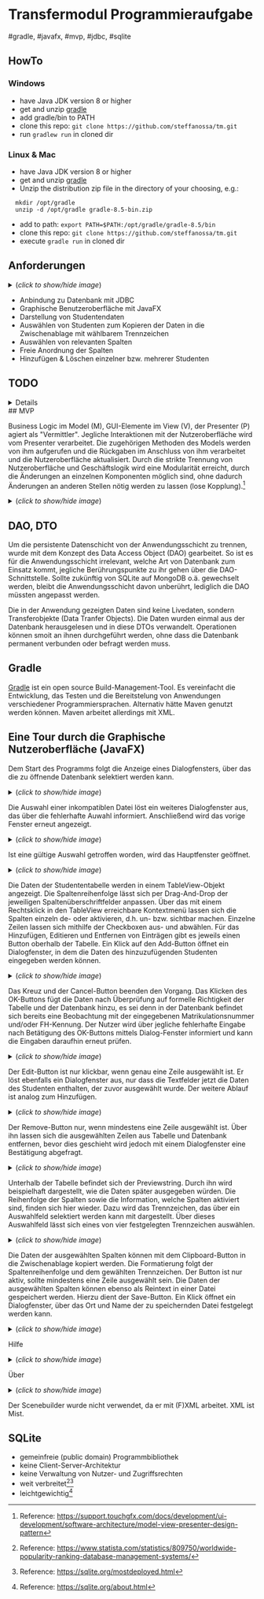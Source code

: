 # Transfermodul Programmieraufgabe
#gradle, #javafx, #mvp, #jdbc, #sqlite

## HowTo
### Windows
- have Java JDK version 8 or higher 
- get and unzip <a href="https://gradle.org/releases/">gradle</a>
- add gradle/bin to PATH
- clone this repo: `git clone https://github.com/steffanossa/tm.git`
- run ``gradlew run`` in cloned dir
### Linux & Mac
- have Java JDK version 8 or higher 
- get and unzip <a href="https://gradle.org/releases/">gradle</a>
- Unzip the distribution zip file in the directory of your choosing, e.g.:

```
  mkdir /opt/gradle
  unzip -d /opt/gradle gradle-8.5-bin.zip
```
- add to path:  `export PATH=$PATH:/opt/gradle/gradle-8.5/bin`
- clone this repo: `git clone https://github.com/steffanossa/tm.git`
- execute <order66> `gradle run` in cloned dir

## Anforderungen
<details>
  <summary>(<i>click to show/hide image</i>)</summary>
  <!-- has to be followed by an empty line! -->
<img src="https://github.com/steffanossa/tm/assets/94658723/0551d5fe-8406-42fb-92d0-6b25ba029b2b" width="400">
</details>




- Anbindung zu Datenbank mit JDBC
- Graphische Benutzeroberfläche mit JavaFX
- Darstellung von Studentendaten
- Auswählen von Studenten zum Kopieren der Daten in die Zwischenablage mit wählbarem Trennzeichen
- Auswählen von relevanten Spalten
- Freie Anordnung der Spalten
- Hinzufügen & Löschen einzelner bzw. mehrerer Studenten

## TODO
<details>
  
- [x] mock db in test dir
- [x] unit tests
  - [x] studentDAO
  - [x] sqlitebuddy
  - [x] mainmodel
  - [x] inputdialogmodel
- [ ] custom exceptions MEH
- [x] edit window umbennenen
- [x] bad input sprache
- [x] uniquenessmessage sprache
- [x] DAO Interface
- [x] Edit-Button
- [x] bilder updaten
- [x] menubar mit reload data, help und about
- [x] about view
- [x] help view
- [x] howTo schreiben
- [x] testen unter linux / mac (debian 12 workde)
- [x] uml gedöns
  - [x] mvp
  - [x] dao
  - [x] add process
  - [x] class diagram
- [ ] datenbank interaktionen minimieren
  - [ ] remove
  - [ ] edit
  - [ ] add
- [x] generic alert for any errors!
- [x] checkbox column
  - [x] adds to selected
  - [x] not in preview
  - [ ] not in reordering -> setReorderable=false still allows "passive reordering" :(
  - [x] not hideable
  - [x] not in clipboard & saveTo
  - [x] update what happens after exception alert
- [ ] fix toggleAll (disabled)
- [ ] fix cancelling add-process unselects everything
- [ ] add screenshot of exception alert
- [ ] redo alerts, enum for image selection?
</details>
## MVP

Business Logic im Model (M), GUI-Elemente im View (V), der Presenter (P) agiert als "Vermittler". Jegliche Interaktionen mit der Nutzeroberfläche wird vom Presenter verarbeitet. Die zugehörigen Methoden des Models werden von ihm aufgerufen und die Rückgaben im Anschluss von ihm verarbeitet und die Nutzeroberfläche aktualisiert. Durch die strikte Trennung von Nutzeroberfläche und Geschäftslogik wird eine Modularität erreicht, durch die Änderungen an einzelnen Komponenten möglich sind, ohne dadurch Änderungen an anderen Stellen nötig werden zu lassen (lose Kopplung).[^5]

<details>
  <summary>(<i>click to show/hide image</i>)</summary>
  <!-- has to be followed by an empty line! -->
  
![NOsxJiGm44LxVyNWQXVa5RGq92K5We97RUmB6ScFO8z9WVXteYGGYNREkMUwAhP8Yq6ToO08YbPGs2fX2Q2-k845hXNGeN8S0xyn_56vO6kbXuAA92ZqfIxebPD_OVyEUSoz4yxfSBocpyn-XctqLl1qkns-rPQuonvXcTUFS3-YsD_XpIuzCwRPCJGj-PNjp_NbwNHEch8nXlILNgF_X](https://github.com/steffanossa/tm/assets/94658723/ad076175-a976-4346-b2af-3b87889a949d)
</details>

## DAO, DTO

Um die persistente Datenschicht von der Anwendungsschicht zu trennen, wurde mit dem Konzept des Data Access Object (DAO) gearbeitet. So ist es für die Anwendungsschicht irrelevant, welche Art von Datenbank zum Einsatz kommt, jegliche Berührungspunkte zu ihr gehen über die DAO-Schnittstelle. Sollte zukünftig von SQLite auf MongoDB o.ä. gewechselt werden, bleibt die Anwendungsschicht davon unberührt, lediglich die DAO müssten angepasst werden.

Die in der Anwendung gezeigten Daten sind keine Livedaten, sondern Transferobjekte (Data Tranfer Objects). Die Daten wurden einmal aus der Datenbank herausgelesen und in diese DTOs verwandelt. Operationen können smoit an ihnen durchgeführt werden, ohne dass die Datenbank permanent verbunden oder befragt werden muss.

## Gradle

<a href="https://gradle.org/releases/">Gradle</a> ist ein open source Build-Management-Tool. Es vereinfacht die Entwicklung, das Testen und die Bereitstelung von Anwendungen verschiedener Programmiersprachen. Alternativ hätte Maven genutzt werden können. Maven arbeitet allerdings mit XML.

## Eine Tour durch die Graphische Nutzeroberfläche (JavaFX)

Dem Start des Programms folgt die Anzeige eines Dialogfensters, über das die zu öffnende Datenbank selektiert werden kann.
<details>
  <summary>(<i>click to show/hide image</i>)</summary>
  <!-- has to be followed by an empty line! -->
  
![image](https://github.com/steffanossa/tm/assets/94658723/fceee68c-0d84-4b1e-b577-f64e217f150c)
</details>

Die Auswahl einer inkompatiblen Datei löst ein weiteres Dialogfenster aus, das über die fehlerhafte Auwahl informiert. Anschließend wird das vorige Fenster erneut angezeigt.
<details>
  <summary>(<i>click to show/hide image</i>)</summary>
  <!-- has to be followed by an empty line! -->
  
![image](https://github.com/steffanossa/tm/assets/94658723/f892090d-64e8-46a4-bafa-172e32a6f8e2)

</details>

Ist eine gültige Auswahl getroffen worden, wird das Hauptfenster geöffnet.
<details>
  <summary>(<i>click to show/hide image</i>)</summary>
  <!-- has to be followed by an empty line! -->
  
![image](https://github.com/steffanossa/tm/assets/94658723/6fe06e5a-836a-42e7-99b5-031ac84f0701)

</details>

Die Daten der Studententabelle werden in einem TableView-Objekt angezeigt. Die Spaltenreihenfolge lässt sich per Drag-And-Drop der jeweiligen Spaltenüberschriftfelder anpassen. Über das mit einem Rechtsklick in den TableView erreichbare Kontextmenü lassen sich die Spalten einzeln de- oder aktivieren, d.h. un- bzw. sichtbar machen. Einzelne Zeilen lassen sich mithilfe der Checkboxen aus- und abwählen.
Für das Hinzufügen, Editieren und Entfernen von Einträgen gibt es jeweils einen Button oberhalb der Tabelle.
Ein Klick auf den Add-Button öffnet ein Dialogfenster, in dem die Daten des hinzuzufügenden Studenten eingegeben werden können.
<details>
  <summary>(<i>click to show/hide image</i>)</summary>
  <!-- has to be followed by an empty line! -->
  
![image](https://github.com/steffanossa/tm/assets/94658723/59ca2799-12db-4c5e-be45-c5285aa010fd)
</details>

Das Kreuz und der Cancel-Button beenden den Vorgang.
Das Klicken des OK-Buttons fügt die Daten nach Überprüfung auf formelle Richtigkeit der Tabelle und der Datenbank hinzu, es sei denn in der Datenbank befindet sich bereits eine Beobachtung mit der eingegebenen Matrikulationsnummer und/oder FH-Kennung. Der Nutzer wird über jegliche fehlerhafte Eingabe nach Betätigung des OK-Buttons mittels Dialog-Fenster informiert und kann die Eingaben daraufhin erneut prüfen.
<details>
  <summary>(<i>click to show/hide image</i>)</summary>
  <!-- has to be followed by an empty line! -->
  
![image](https://github.com/steffanossa/tm/assets/94658723/481c3a7e-0edc-4875-b450-04e1de4c7cd3)
![image](https://github.com/steffanossa/tm/assets/94658723/5864af6a-fb14-4228-9fd4-af97f5cbed0e)

</details>

Der Edit-Button ist nur klickbar, wenn genau eine Zeile ausgewählt ist. Er löst ebenfalls ein Dialogfenster aus, nur dass die Textfelder jetzt die Daten des Studenten enthalten, der zuvor ausgewählt wurde. Der weitere Ablauf ist analog zum Hinzufügen.
<details>
  <summary>(<i>click to show/hide image</i>)</summary>
  <!-- has to be followed by an empty line! -->
  
![image](https://github.com/steffanossa/tm/assets/94658723/3bca4572-5d1c-4f42-a08f-a33ba251b40e)
</details>

Der Remove-Button nur, wenn mindestens eine Zeile ausgewählt ist. Über ihn lassen sich die ausgewählten Zeilen aus Tabelle und Datenbank entfernen, bevor dies geschieht wird jedoch mit einem Dialogfenster eine Bestätigung abgefragt.
<details>
  <summary>(<i>click to show/hide image</i>)</summary>
  <!-- has to be followed by an empty line! -->
  
![image](https://github.com/steffanossa/tm/assets/94658723/d1553e4b-0866-459c-b4cb-81b82ace66cf)

</details>

Unterhalb der Tabelle befindet sich der Previewstring. Durch ihn wird beispielhaft dargestellt, wie die Daten später ausgegeben würden. Die Reihenfolge der Spalten sowie die Information, welche Spalten aktiviert sind, finden sich hier wieder. Dazu wird das Trennzeichen, das über ein Auswahlfeld selektiert werden kann mit dargestellt. Über dieses Auswahlfeld lässt sich eines von vier festgelegten Trennzeichen auswählen.
<details>
  <summary>(<i>click to show/hide image</i>)</summary>
  <!-- has to be followed by an empty line! -->
  
![image](https://github.com/steffanossa/tm/assets/94658723/7cbaa57f-548f-494b-947a-80788ed56bc7)
</details>

Die Daten der ausgewählten Spalten können mit dem Clipboard-Button in die Zwischenablage kopiert werden. Die Formatierung folgt der Spaltenreihenfolge und dem gewählten Trennzeichen. Der Button ist nur aktiv, sollte mindestens eine Zeile ausgewählt sein.
Die Daten der ausgewählten Spalten können ebenso als Reintext in einer Datei gespeichert werden. Hierzu dient der Save-Button. Ein Klick öffnet ein Dialogfenster, über das Ort und Name der zu speichernden Datei festgelegt werden kann.
<details>
  <summary>(<i>click to show/hide image</i>)</summary>
  <!-- has to be followed by an empty line! -->
  
![image](https://github.com/steffanossa/tm/assets/94658723/e2206fa7-c5ec-4a8f-bb7c-e6092d1d1fbe)
</details>

Hilfe

<details>
  <summary>(<i>click to show/hide image</i>)</summary>
  <!-- has to be followed by an empty line! -->

![image](https://github.com/steffanossa/tm/assets/94658723/4fec96c9-1f3c-4995-ac16-5a58caf6b1bb)
</details>

Über

<details>
  <summary>(<i>click to show/hide image</i>)</summary>
  <!-- has to be followed by an empty line! -->

![image](https://github.com/steffanossa/tm/assets/94658723/67cf0e4d-5ee6-4dd6-8ce0-a7c8fb9db951)
</details>

Der Scenebuilder wurde nicht verwendet, da er mit (F)XML arbeitet. XML ist Mist.

## 

## SQLite

- gemeinfreie (public domain) Programmbibliothek
- keine Client-Server-Architektur
- keine Verwaltung von Nutzer- und Zugriffsrechten
- weit verbreitet[^2][^3]
- leichtgewichtig[^4]


[^2]: Reference: https://www.statista.com/statistics/809750/worldwide-popularity-ranking-database-management-systems/

[^3]: Reference: https://sqlite.org/mostdeployed.html

[^4]: Reference: https://sqlite.org/about.html

[^5]: Reference: https://support.touchgfx.com/docs/development/ui-development/software-architecture/model-view-presenter-design-pattern
